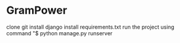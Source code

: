 # GramPower
clone git 
install django
install requirements.txt
run the project using command "$ python manage.py runserver
